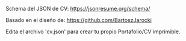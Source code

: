 Schema del JSON de CV:
https://jsonresume.org/schema/

Basado en el diseño de:
https://github.com/BartoszJarocki

Edita el archivo 'cv.json' para crear tu propio Portafolio/CV imprimible.